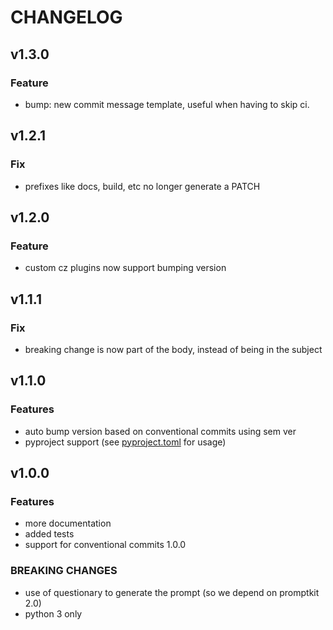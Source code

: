 # CHANGELOG

## v1.3.0

### Feature
- bump: new commit message template, useful when having to skip ci.

## v1.2.1

### Fix
- prefixes like docs, build, etc no longer generate a PATCH

## v1.2.0

### Feature
- custom cz plugins now support bumping version

## v1.1.1

### Fix
- breaking change is now part of the body, instead of being in the subject

## v1.1.0

### Features
- auto bump version based on conventional commits using sem ver
- pyproject support (see [pyproject.toml](./pyproject.toml) for usage)

## v1.0.0

### Features
- more documentation
- added tests
- support for conventional commits 1.0.0

### BREAKING CHANGES
- use of questionary to generate the prompt (so we depend on promptkit 2.0)
- python 3 only
